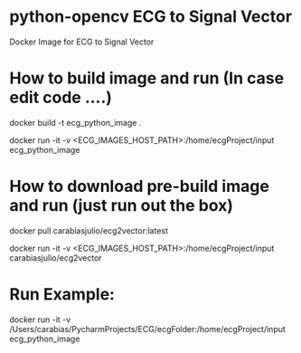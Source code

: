 # python-opencv ECG to Signal Vector 
Docker Image for ECG to Signal Vector 


# How to build image and run (In case edit code ....)
docker build -t ecg_python_image .

docker run -it -v <ECG_IMAGES_HOST_PATH>:/home/ecgProject/input ecg_python_image


# How to download pre-build image and run (just run out the box)
docker pull carabiasjulio/ecg2vector:latest

docker run -it -v <ECG_IMAGES_HOST_PATH>:/home/ecgProject/input carabiasjulio/ecg2vector


# Run Example:
docker run -it -v /Users/carabias/PycharmProjects/ECG/ecgFolder:/home/ecgProject/input ecg_python_image
